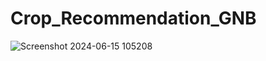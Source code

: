# Crop_Recommendation_GNB
![Screenshot 2024-06-15 105208](https://github.com/Aniruddhan15/Crop_Recommendation_GNB/assets/137152187/2c5be233-c41d-4ffe-86c6-acc1a9a41783)
